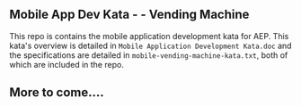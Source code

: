 ## Mobile App Dev Kata - - Vending Machine ##

This repo is contains the mobile application development kata for AEP. This kata's
overview is detailed in `Mobile Application Development Kata.doc` and the specifications
are detailed in `mobile-vending-machine-kata.txt`, both of which are included
in the repo.

## More to come.... ##
